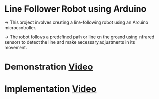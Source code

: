 # Line Follower Robot using Arduino

-> This project involves creating a line-following robot using an Arduino microcontroller. 

-> The robot follows a predefined path or line on the ground using infrared sensors to detect the line and make necessary adjustments in its movement.

# Demonstration [Video]("https://geuac-my.sharepoint.com/:v:/g/personal/21022109_geu_ac_in/EXHbhFVZHbhPhkgSunn_W1EB5jz8xyH8o5IU7j8TXhfC2Q")

# Implementation [Video]("https://geuac-my.sharepoint.com/:v:/g/personal/21022109_geu_ac_in/EfzswFv9-M1Nu_r0viun3TIBGBUgg-pNA1_6fYiQuPa0tA")

